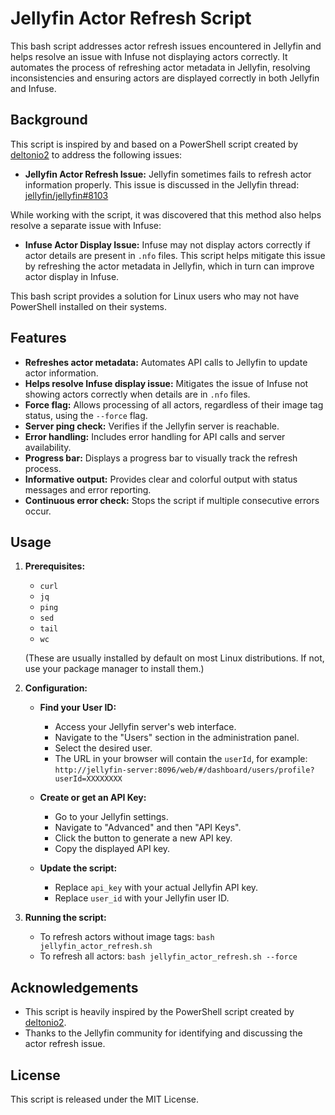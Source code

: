 # Jellyfin Actor Refresh Script

This bash script addresses actor refresh issues encountered in Jellyfin and helps resolve an issue with Infuse not displaying actors correctly. It automates the process of refreshing actor metadata in Jellyfin, resolving inconsistencies and ensuring actors are displayed correctly in both Jellyfin and Infuse.

## Background

This script is inspired by and based on a PowerShell script created by [deltonio2](https://github.com/deltonio2) to address the following issues:

- **Jellyfin Actor Refresh Issue:** Jellyfin sometimes fails to refresh actor information properly. This issue is discussed in the Jellyfin thread: [jellyfin/jellyfin#8103](https://github.com/jellyfin/jellyfin/issues/8103)

While working with the script, it was discovered that this method also helps resolve a separate issue with Infuse:

- **Infuse Actor Display Issue:** Infuse may not display actors correctly if actor details are present in `.nfo` files. This script helps mitigate this issue by refreshing the actor metadata in Jellyfin, which in turn can improve actor display in Infuse.

This bash script provides a solution for Linux users who may not have PowerShell installed on their systems.

## Features

- **Refreshes actor metadata:** Automates API calls to Jellyfin to update actor information.
- **Helps resolve Infuse display issue:** Mitigates the issue of Infuse not showing actors correctly when details are in `.nfo` files.
- **Force flag:** Allows processing of all actors, regardless of their image tag status, using the `--force` flag.
- **Server ping check:** Verifies if the Jellyfin server is reachable.
- **Error handling:** Includes error handling for API calls and server availability.
- **Progress bar:** Displays a progress bar to visually track the refresh process.
- **Informative output:** Provides clear and colorful output with status messages and error reporting.
- **Continuous error check:** Stops the script if multiple consecutive errors occur.

## Usage

1. **Prerequisites:**
   - `curl`
   - `jq`
   - `ping`
   - `sed`
   - `tail`
   - `wc`

   (These are usually installed by default on most Linux distributions. If not, use your package manager to install them.)

2. **Configuration:**
   - **Find your User ID:**
     - Access your Jellyfin server's web interface.
     - Navigate to the "Users" section in the administration panel.
     - Select the desired user.
     - The URL in your browser will contain the `userId`, for example: `http://jellyfin-server:8096/web/#/dashboard/users/profile?userId=XXXXXXXX` 
   - **Create or get an API Key:**
     - Go to your Jellyfin settings.
     - Navigate to "Advanced" and then "API Keys".
     - Click the button to generate a new API key.
     - Copy the displayed API key.

   - **Update the script:**
     - Replace `api_key` with your actual Jellyfin API key.
     - Replace `user_id` with your Jellyfin user ID.

3. **Running the script:**
   - To refresh actors without image tags: `bash jellyfin_actor_refresh.sh`
   - To refresh all actors: `bash jellyfin_actor_refresh.sh --force`

## Acknowledgements

- This script is heavily inspired by the PowerShell script created by [deltonio2](https://github.com/deltonio2).
- Thanks to the Jellyfin community for identifying and discussing the actor refresh issue.

## License

This script is released under the MIT License.
